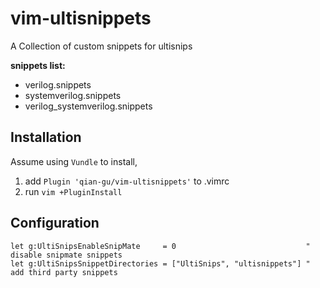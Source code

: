 # vim-ultisnippets

A Collection of custom snippets for ultisnips

**snippets list:**

- verilog.snippets
- systemverilog.snippets
- verilog_systemverilog.snippets

## Installation

Assume using `Vundle` to install,

1. add `Plugin 'qian-gu/vim-ultisnippets'` to .vimrc
2. run `vim +PluginInstall`

## Configuration
```
let g:UltiSnipsEnableSnipMate     = 0                             " disable snipmate snippets
let g:UltiSnipsSnippetDirectories = ["UltiSnips", "ultisnippets"] " add third party snippets
```
